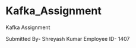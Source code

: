 # Kafka_Assignment
Kafka Assignment

Submitted By- Shreyash Kumar
              Employee ID- 1407
         
